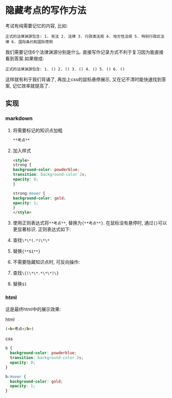 # 隐藏考点的写作方法

考试有纯需要记忆的内容, 比如:

`正式的法律渊源包含: 1. 宪法 2. 法律 3. 行政类法规 4. 地方性法规 5. 特别行政区法律 6. 国际条约和国际惯例`

我们需要记住6个法律渊源分别是什么. 直接写作记录方式不利于复习因为能直接看到答案.如果做成:

`正式的法律渊源包含: 1. () 2. () 3. () 4. () 5. () 6. ()`

这样就有利于我们背诵了, 再加上css的鼠标悬停展示, 又在记不清时能快速找到答案, 记忆效率就提高了.

## 实现

### markdown

1. 将需要标记的知识点加粗

    ```md
    **考点**
    ```

2. 加入样式

    ```html
    <style>
    strong {
    background-color: powderblue;
    transition: background-color 2s;
    opacity: 0;
    }

    strong:hover {
    background-color: gold;
    opacity: 1;
    }
    </style>
    ```

3. 使用正则表达式将`**考点**`, 替换为`{**考点**}`. 在鼠标没有悬停时, 通过`{}`可以更显著标识. 正则表达式如下:
 
  1. 查找`\*\*(.*)\*\*`
  2. 替换`{**$1**}`

4. 不需要隐藏知识点时, 可反向操作:

  1. 查找`\{(\*\*.*\*\*)\}`
  2. 替换`$1`


### html
这是最终html中的展示效果:

html
```html
(<b>考点</b>)
```

css
```css
b {
  background-color: powderblue;
  transition: background-color 2s;
  opacity: 0;
}

b:hover {
  background-color: gold;
  opacity: 1;
}
```

